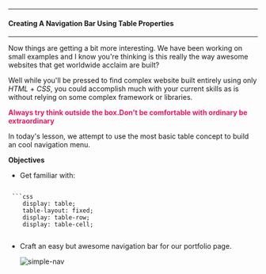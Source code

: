 ----
#### Creating A Navigation Bar Using Table Properties
----

Now things are getting a bit more interesting. We have been working on small examples and I know you're thinking is this really the way awesome websites that get worldwide acclaim are built?

Well while you'll be pressed to find complex website built entirely using only *HTML* + *CSS*, you could accomplish much with your current skills as is without relying on some complex framework or libraries.

<span style="font-weight:bolder;color:#eb1561;">Always try think outside the box.Don't be comfortable with ordinary be extraordinary</span>


In today's lesson, we attempt to use the most basic table concept to build an cool navigation menu.

**Objectives**
+ Get familiar with:
 <code>
 ```css
    display: table;
    table-layout: fixed;
    display: table-row;
    display: table-cell;
 </code>

+ Craft an easy but awesome navigation bar for our portfolio page.

  ![simple-nav](./simple-nav.png)
